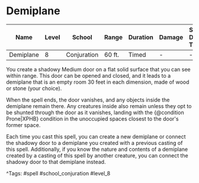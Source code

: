 # Demiplane

| Name | Level | School | Range | Duration | Damage | Save DC & Type |
|------|-------|--------|-------|----------|--------|----------------|
| Demiplane | 8 | Conjuration | 60 ft. | Timed | - | - |

You create a shadowy Medium door on a flat solid surface that you can see within range. This door can be opened and closed, and it leads to a demiplane that is an empty room 30 feet in each dimension, made of wood or stone (your choice).

When the spell ends, the door vanishes, and any objects inside the demiplane remain there. Any creatures inside also remain unless they opt to be shunted through the door as it vanishes, landing with the {@condition Prone|XPHB} condition in the unoccupied spaces closest to the door's former space.

Each time you cast this spell, you can create a new demiplane or connect the shadowy door to a demiplane you created with a previous casting of this spell. Additionally, if you know the nature and contents of a demiplane created by a casting of this spell by another creature, you can connect the shadowy door to that demiplane instead.

^Tags: #spell #school_conjuration #level_8